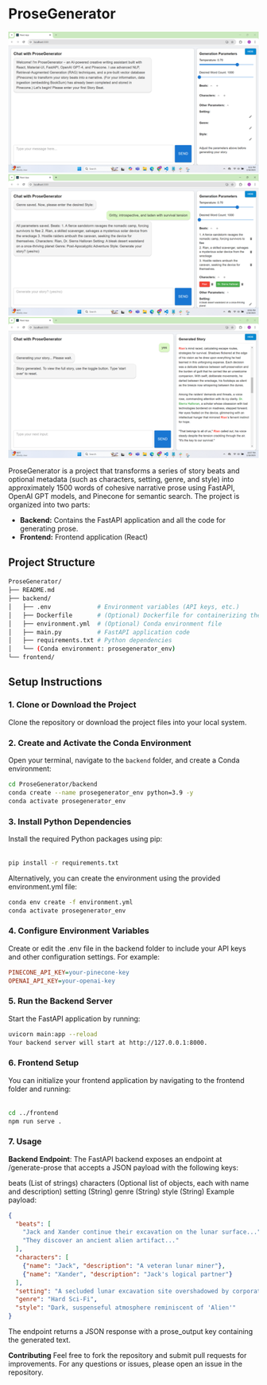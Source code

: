 # ProseGenerator

![Descripción de la imagen](1.png)
![Descripción de la imagen](2.png)
![Descripción de la imagen](3.png)

ProseGenerator is a project that transforms a series of story beats and optional metadata (such as characters, setting, genre, and style) into approximately 1500 words of cohesive narrative prose using FastAPI, OpenAI GPT models, and Pinecone for semantic search. The project is organized into two parts:

- **Backend:** Contains the FastAPI application and all the code for generating prose.
- **Frontend:** Frontend application (React)

## Project Structure
```bash
ProseGenerator/
├── README.md
├── backend/
│   ├── .env             # Environment variables (API keys, etc.)
│   ├── Dockerfile       # (Optional) Dockerfile for containerizing the backend
│   ├── environment.yml  # (Optional) Conda environment file
│   ├── main.py          # FastAPI application code
│   ├── requirements.txt # Python dependencies
│   └── (Conda environment: prosegenerator_env)
└── frontend/
```
## Setup Instructions

### 1. Clone or Download the Project

Clone the repository or download the project files into your local system.

### 2. Create and Activate the Conda Environment

Open your terminal, navigate to the `backend` folder, and create a Conda environment:

```bash
cd ProseGenerator/backend
conda create --name prosegenerator_env python=3.9 -y
conda activate prosegenerator_env
```
### 3. Install Python Dependencies
Install the required Python packages using pip:

```bash

pip install -r requirements.txt
```
Alternatively, you can create the environment using the provided environment.yml file:

```bash
conda env create -f environment.yml
conda activate prosegenerator_env
```
### 4. Configure Environment Variables
Create or edit the .env file in the backend folder to include your API keys and other configuration settings. For example:

```ini
PINECONE_API_KEY=your-pinecone-key
OPENAI_API_KEY=your-openai-key
```
### 5. Run the Backend Server
Start the FastAPI application by running:

```bash
uvicorn main:app --reload
Your backend server will start at http://127.0.0.1:8000.
```

### 6. Frontend Setup
You can initialize your frontend application  by navigating to the frontend folder and running:

```bash

cd ../frontend
npm run serve .
```
### 7. Usage
**Backend Endpoint**:
The FastAPI backend exposes an endpoint at /generate-prose that accepts a JSON payload with the following keys:

beats (List of strings)
characters (Optional list of objects, each with name and description)
setting (String)
genre (String)
style (String)
Example payload:

```json
{
  "beats": [
    "Jack and Xander continue their excavation on the lunar surface...",
    "They discover an ancient alien artifact..."
  ],
  "characters": [
    {"name": "Jack", "description": "A veteran lunar miner"},
    {"name": "Xander", "description": "Jack's logical partner"}
  ],
  "setting": "A secluded lunar excavation site overshadowed by corporate exploitation",
  "genre": "Hard Sci-Fi",
  "style": "Dark, suspenseful atmosphere reminiscent of 'Alien'"
}
```
The endpoint returns a JSON response with a prose_output key containing the generated text.

**Contributing**
Feel free to fork the repository and submit pull requests for improvements. For any questions or issues, please open an issue in the repository.
